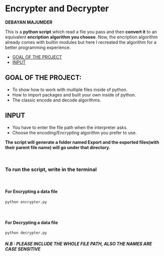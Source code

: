 # **Encrypter and Decrypter**
**DEBAYAN MAJUMDER**

This is a **python script** which read a file you pass and then **convert it** to an equivalent **encription**
**algorithm you choose**.
Now, the encription algorithm already comes with builtin modules but here I 
recreated the algorithm for a better programming experience.

- [GOAL OF THE PROJECT](#goal-of-the-project)
- [INPUT](#input)

## GOAL OF THE PROJECT:
- To show how to work with multiple files inside of python.
- How to import packages and built your own inside of python.
- The classic encode and decode algorithms.

## INPUT
- You have to enter the file path when the interpreter asks.
- Choose the encoding/Encrypting algorithm you prefer to use.

**The script will generate a folder named Export and the exported files(with their parent file name) will go under that directory.**

</br>

### **To run the script, write in the terminal**
</br>

#### **For Encrypting a data file**
```
python encrypter.py
```
</br>

#### **For Decrypting a data file**
```
python decrypter.py
```
##### **N.B : PLEASE INCLUDE THE WHOLE FILE PATH, ALSO THE NAMES ARE CASE SENSITIVE**